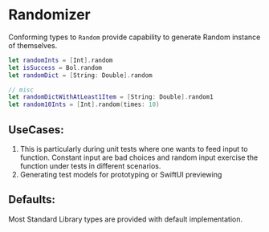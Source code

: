 # Randomizer

  Conforming types to `Random` provide capability to generate Random instance of themselves.
  
```swift
let randomInts = [Int].random
let isSuccess = Bol.random
let randomDict = [String: Double].random

// misc
let randomDictWithAtLeast1Item = [String: Double].random1 
let random10Ints = [Int].random(times: 10)
```
  
  ## UseCases:
  1. This is particularly during unit tests where one wants to feed input to function.
  Constant input are bad choices and random input exercise the function under tests in
  different scenarios.
  2. Generating test models for prototyping or SwiftUI previewing

## Defaults:
  Most Standard Library types are provided with default implementation.

